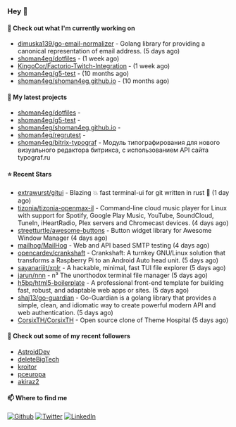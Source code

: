 ### Hey 👋

#### 👷 Check out what I'm currently working on

- [dimuska139/go-email-normalizer](https://github.com/dimuska139/go-email-normalizer) - Golang library for providing a canonical representation of email address. (5 days ago)
- [shoman4eg/dotfiles](https://github.com/shoman4eg/dotfiles) -  (1 week ago)
- [KingoCor/Factorio-Twitch-Integration](https://github.com/KingoCor/Factorio-Twitch-Integration) -  (1 week ago)
- [shoman4eg/g5-test](https://github.com/shoman4eg/g5-test) -  (10 months ago)
- [shoman4eg/shoman4eg.github.io](https://github.com/shoman4eg/shoman4eg.github.io) -  (10 months ago)

#### 🌱 My latest projects

- [shoman4eg/dotfiles](https://github.com/shoman4eg/dotfiles) - 
- [shoman4eg/g5-test](https://github.com/shoman4eg/g5-test) - 
- [shoman4eg/shoman4eg.github.io](https://github.com/shoman4eg/shoman4eg.github.io) - 
- [shoman4eg/regrutest](https://github.com/shoman4eg/regrutest) - 
- [shoman4eg/bitrix-typograf](https://github.com/shoman4eg/bitrix-typograf) - Модуль типографирования для нового визуального редактора битрикса, с использованием API сайта typograf.ru

#### ⭐ Recent Stars

- [extrawurst/gitui](https://github.com/extrawurst/gitui) - Blazing 💥 fast terminal-ui for git written in rust 🦀 (1 day ago)
- [tizonia/tizonia-openmax-il](https://github.com/tizonia/tizonia-openmax-il) - Command-line cloud music player for Linux with support for Spotify, Google Play Music, YouTube, SoundCloud, TuneIn, iHeartRadio, Plex servers and Chromecast devices. (4 days ago)
- [streetturtle/awesome-buttons](https://github.com/streetturtle/awesome-buttons) - Button widget library for Awesome Window Manager (4 days ago)
- [mailhog/MailHog](https://github.com/mailhog/MailHog) - Web and API based SMTP testing (4 days ago)
- [opencardev/crankshaft](https://github.com/opencardev/crankshaft) - Crankshaft: A turnkey GNU/Linux solution that transforms a Raspberry Pi to an Android Auto head unit. (5 days ago)
- [sayanarijit/xplr](https://github.com/sayanarijit/xplr) - A hackable, minimal, fast TUI file explorer (5 days ago)
- [jarun/nnn](https://github.com/jarun/nnn) - n³ The unorthodox terminal file manager (5 days ago)
- [h5bp/html5-boilerplate](https://github.com/h5bp/html5-boilerplate) - A professional front-end template for building fast, robust, and adaptable web apps or sites. (5 days ago)
- [shaj13/go-guardian](https://github.com/shaj13/go-guardian) - Go-Guardian is a golang library that provides a simple, clean, and idiomatic way to create powerful modern API and web authentication. (5 days ago)
- [CorsixTH/CorsixTH](https://github.com/CorsixTH/CorsixTH) - Open source clone of Theme Hospital (5 days ago)

#### 👯 Check out some of my recent followers

- [AstroidDev](https://github.com/AstroidDev)
- [deleteBigTech](https://github.com/deleteBigTech)
- [kroitor](https://github.com/kroitor)
- [pceuropa](https://github.com/pceuropa)
- [akiraz2](https://github.com/akiraz2)


#### 📫 Where to find me
<p>
<a href="https://github.com/shoman4eg" target="_blank"><img alt="Github" src="https://img.shields.io/badge/GitHub-%2312100E.svg?&style=for-the-badge&logo=Github&logoColor=white" /></a>
<a href="https://twitter.com/shoman4eg" target="_blank"><img alt="Twitter" src="https://img.shields.io/badge/twitter-%231DA1F2.svg?&style=for-the-badge&logo=twitter&logoColor=white" /></a>
<a href="https://www.linkedin.com/in/artemdubinin/" target="_blank"><img alt="LinkedIn" src="https://img.shields.io/badge/linkedin-%230077B5.svg?&style=for-the-badge&logo=linkedin&logoColor=white" /></a>
</p>

